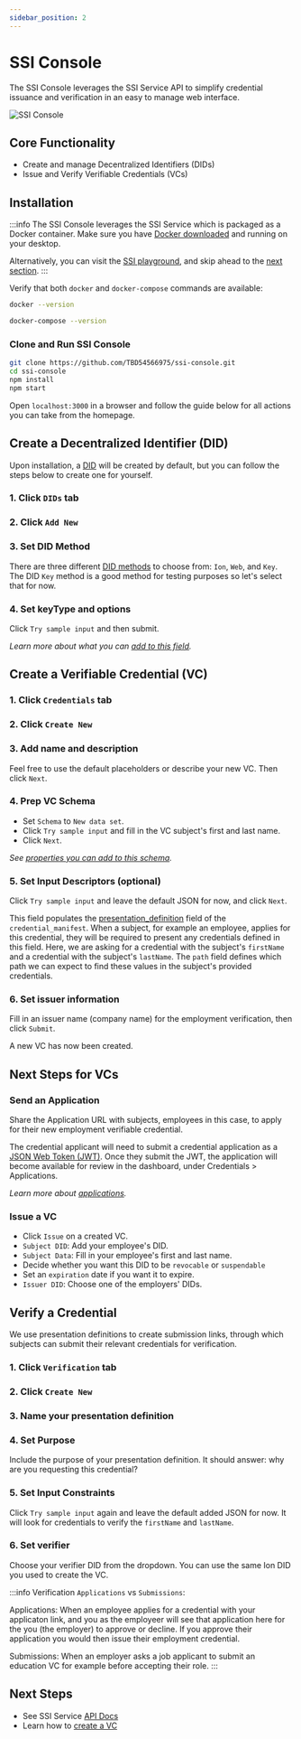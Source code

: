 ```yaml
---
sidebar_position: 2
---
```


# SSI Console

The SSI Console leverages the SSI Service API to simplify credential issuance and verification in an easy to manage web interface.

![SSI Console](/img/ssi-console.png)

## Core Functionality
- Create and manage Decentralized Identifiers (DIDs)
- Issue and Verify Verifiable Credentials (VCs)

<Divider type="slash" />

## Installation
:::info
The SSI Console leverages the SSI Service which is packaged as a Docker container. Make sure you have [Docker downloaded](https://www.docker.com/products/docker-desktop/) and running on your desktop.

Alternatively, you can visit the [SSI playground](https://console.benri.io/), and skip ahead to the [next section](#create-a-decentralized-identifier-did).
:::

Verify that both `docker` and `docker-compose` commands are available:
```bash
docker --version

docker-compose --version
```

### Clone and Run SSI Console
```bash
git clone https://github.com/TBD54566975/ssi-console.git
cd ssi-console
npm install
npm start
```

Open `localhost:3000` in a browser and follow the guide below for all actions you can take from the homepage.

<Divider type="slash" />

## Create a Decentralized Identifier (DID)

Upon installation, a [DID](https://developer.tbd.website/docs/web5/learn/decentralized-identifiers) will be created by default, but you can follow the steps below to create one for yourself.

### 1. Click `DIDs` tab

### 2. Click `Add New`

### 3. Set DID Method
There are three different [DID methods](https://developer.tbd.website/docs/web5/learn/decentralized-identifiers/#methods) to choose from: `Ion`, `Web`, and `Key`. The DID `Key` method is a good method for testing purposes so let's select that for now.

### 4. Set keyType and options
Click `Try sample input` and then submit.

_Learn more about what you can [add to this field](https://developer.tbd.website/docs/apis/ssi-service/#tag/DecentralizedIdentityAPI/paths/~1v1~1dids~1%7Bmethod%7D/put)._

<Divider type="slash" />

## Create a Verifiable Credential (VC)

### 1. Click `Credentials` tab 

### 2. Click `Create New`

### 3. Add name and description
Feel free to use the default placeholders or describe your new VC. Then click `Next`.

### 4. Prep VC Schema
- Set `Schema` to `New data set`.
- Click `Try sample input` and fill in the VC subject's first and last name.
- Click `Next`.

_See [properties you can add to this schema](https://developer.tbd.website/docs/apis/ssi-service#tag/SchemaAPI)._

### 5. Set Input Descriptors (optional)
Click `Try sample input` and leave the default JSON for now, and click `Next`.

This field populates the [presentation_definition](https://developer.tbd.website/docs/apis/ssi-service#tag/PresentationDefinitionAPI/paths/~1v1~1presentations~1definitions/put) field of the `credential_manifest`. When a subject, for example an employee, applies for this credential, they will be required to present any credentials defined in this field. Here, we are asking for a credential with the subject's `firstName` and a credential with the subject's `lastName`. The `path` field defines which path we can expect to find these values in the subject's provided credentials.

### 6. Set issuer information
Fill in an issuer name (company name) for the employment verification, then click `Submit`.

A new VC has now been created.

<Divider type="slash" />

## Next Steps for VCs

### Send an Application
Share the Application URL with subjects, employees in this case, to apply for their new employment verifiable credential.

The credential applicant will need to submit a credential application as a [JSON Web Token (JWT)](https://jwt.io/). Once they submit the JWT, the application will become available for review in the dashboard, under Credentials > Applications.

_Learn more about [applications](https://developer.tbd.website/docs/apis/ssi-service/#tag/ApplicationAPI/paths/~1v1~1manifests~1applications/put)._

### Issue a VC
  - Click `Issue` on a created VC.
  - `Subject DID`: Add your employee's DID.
  - `Subject Data`: Fill in your employee's first and last name.
  - Decide whether you want this DID to be `revocable` or `suspendable`
  - Set an `expiration` date if you want it to expire.
  - `Issuer DID`: Choose one of the employers' DIDs.

<Divider type="slash" />

## Verify a Credential

We use presentation definitions to create submission links, through which subjects can submit their relevant credentials for verification.

### 1. Click `Verification` tab 

### 2. Click `Create New`

### 3. Name your presentation definition

### 4. Set Purpose
Include the purpose of your presentation definition. It should answer: why are you requesting this credential?

### 5. Set Input Constraints
Click `Try sample input` again and leave the default added JSON for now.
It will look for credentials to verify the `firstName` and `lastName`.

### 6. Set verifier
Choose your verifier DID from the dropdown. You can use the same Ion DID you used to create the VC.

:::info
Verification `Applications` vs `Submissions`:

Applications: When an employee applies for a credential with your applicaton link, and you as the employeer will see that application here for the you (the employer) to approve or decline. If you approve their application you would then issue their employment credential.

Submissions: When an employer asks a job applicant to submit an education VC for example before accepting their role.
:::

<Divider type="slash" />

## Next Steps
- See SSI Service [API Docs](https://developer.tbd.website/docs/apis/ssi-service)
- Learn how to [create a VC](create-credentials)
